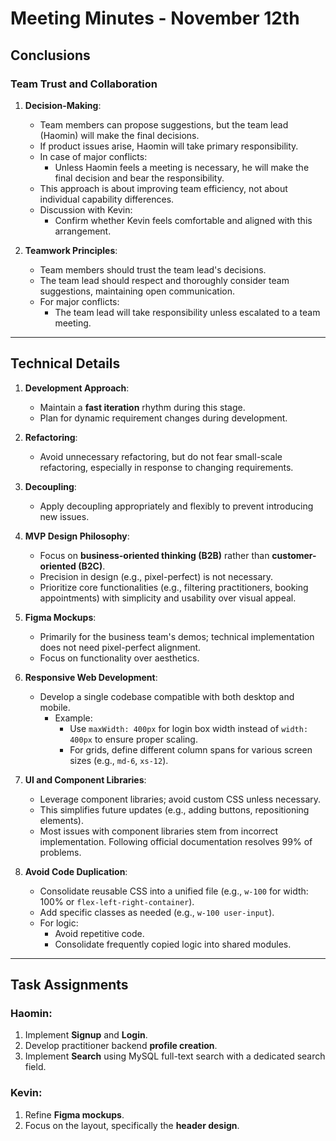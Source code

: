 # Meeting Minutes - November 12th

## Conclusions

### Team Trust and Collaboration
1. **Decision-Making**:
   - Team members can propose suggestions, but the team lead (Haomin) will make the final decisions.
   - If product issues arise, Haomin will take primary responsibility.
   - In case of major conflicts:
     - Unless Haomin feels a meeting is necessary, he will make the final decision and bear the responsibility.
   - This approach is about improving team efficiency, not about individual capability differences.
   - Discussion with Kevin:
     - Confirm whether Kevin feels comfortable and aligned with this arrangement.

2. **Teamwork Principles**:
   - Team members should trust the team lead's decisions.
   - The team lead should respect and thoroughly consider team suggestions, maintaining open communication.
   - For major conflicts:
     - The team lead will take responsibility unless escalated to a team meeting.

---

## Technical Details

1. **Development Approach**:
   - Maintain a **fast iteration** rhythm during this stage.
   - Plan for dynamic requirement changes during development.

2. **Refactoring**:
   - Avoid unnecessary refactoring, but do not fear small-scale refactoring, especially in response to changing requirements.

3. **Decoupling**:
   - Apply decoupling appropriately and flexibly to prevent introducing new issues.

4. **MVP Design Philosophy**:
   - Focus on **business-oriented thinking (B2B)** rather than **customer-oriented (B2C)**.
   - Precision in design (e.g., pixel-perfect) is not necessary.
   - Prioritize core functionalities (e.g., filtering practitioners, booking appointments) with simplicity and usability over visual appeal.

5. **Figma Mockups**:
   - Primarily for the business team's demos; technical implementation does not need pixel-perfect alignment.
   - Focus on functionality over aesthetics.

6. **Responsive Web Development**:
   - Develop a single codebase compatible with both desktop and mobile.
     - Example:
       - Use `maxWidth: 400px` for login box width instead of `width: 400px` to ensure proper scaling.
       - For grids, define different column spans for various screen sizes (e.g., `md-6`, `xs-12`).

7. **UI and Component Libraries**:
   - Leverage component libraries; avoid custom CSS unless necessary.
   - This simplifies future updates (e.g., adding buttons, repositioning elements).
   - Most issues with component libraries stem from incorrect implementation. Following official documentation resolves 99% of problems.

8. **Avoid Code Duplication**:
   - Consolidate reusable CSS into a unified file (e.g., `w-100` for width: 100% or `flex-left-right-container`).
   - Add specific classes as needed (e.g., `w-100 user-input`).
   - For logic:
     - Avoid repetitive code.
     - Consolidate frequently copied logic into shared modules.

---

## Task Assignments

### **Haomin**:
1. Implement **Signup** and **Login**.
2. Develop practitioner backend **profile creation**.
3. Implement **Search** using MySQL full-text search with a dedicated search field.

### **Kevin**:
1. Refine **Figma mockups**.
2. Focus on the layout, specifically the **header design**.
